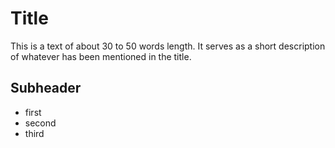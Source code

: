 # Title
This is a text of about 30 to 50 words length. It serves as a short description of whatever has been mentioned in the title.
## Subheader
* first
* second
* third
